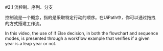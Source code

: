 #2.1 流控制、序列、分支

控制流是一个概念，指的是采取特定行动的顺序。在UiPath中，你可以通过拖拽的方式搭建工作流。

In this video, the use of If Else decision, in both the flowchart and sequence modes, is presented through a workflow example that verifies if a given year is a leap year or not. 
